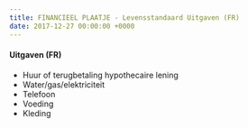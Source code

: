 ```yaml
---
title: FINANCIEEL PLAATJE - Levensstandaard Uitgaven (FR)
date: 2017-12-27 00:00:00 +0000
---
```

#### Uitgaven (FR)

* Huur of terugbetaling hypothecaire lening
* Water/gas/elektriciteit
* Telefoon
* Voeding
* Kleding